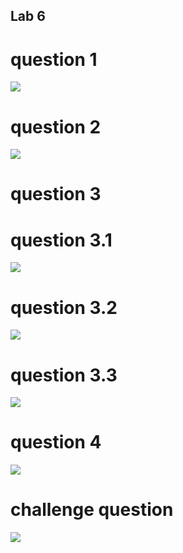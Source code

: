 ## Lab 6

# question 1
<img src="/home/nop/cis106/Labs/lab6/question 1">

# question 2

<img src="/home/nop/cis106/Labs/lab6/question 2">

# question 3


# question 3.1
<img src="/home/nop/cis106/Labs/lab6/question 3 1">

# question 3.2
<img src="/home/nop/cis106/Labs/lab6/question 3 2">

# question 3.3
<img src="/home/nop/cis106/Labs/lab6/question 3 3">

# question 4
<img src="/home/nop/cis106/Labs/lab6/question 4">

# challenge question
<img src="/home/nop/cis106/Labs/lab6/challange question">